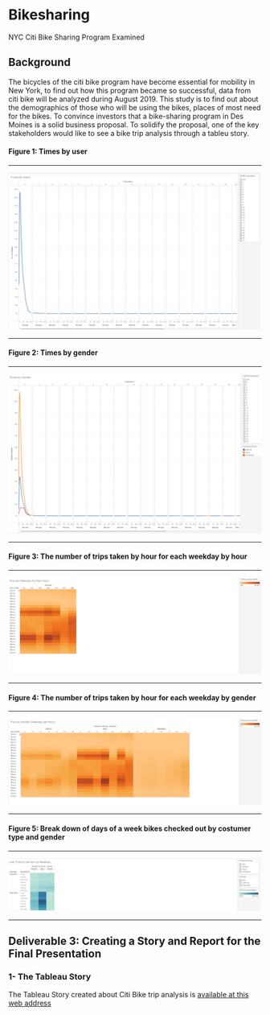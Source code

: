 # Bikesharing
 NYC Citi Bike Sharing Program Examined 

## Background

The bicycles of the citi bike program have become essential for mobility in New York, to find out how this program became so successful, data from citi bike will be analyzed during August 2019. This study is to find out about the demographics of those who will be using the bikes, places of most need for the bikes. 
To convince investors that a bike-sharing program in Des Moines is a solid business proposal. To solidify the proposal, one of the key stakeholders would like to see a bike trip analysis through a tableu story.

#### Figure 1: Times by user

----------------------------
![trip-datetime-duration.png]( https://github.com/Ricardolpz99/bikesharing3/blob/main/Resources/Images/Times%20for%20Users.png)

-----------------------------



#### Figure 2: Times by gender

----------------------------
![check-out-time.png]( https://github.com/Ricardolpz99/bikesharing3/blob/main/Resources/Images/Times%20by%20Gender.png)

-----------------------------

#### Figure 3: The number of trips taken by hour for each weekday by hour

----------------------------
![checkout-times-by-gender.png]( https://github.com/Ricardolpz99/bikesharing3/blob/main/Resources/Images/Trips%20by%20Weekday%20for%20Each%20Hour.png)

-----------------------------


#### Figure 4: The number of trips taken by hour for each weekday by gender
 
----------------------------
![user-trips-by gender-by weekday.png]( https://github.com/Ricardolpz99/bikesharing3/blob/main/Resources/Images/Trips%20by%20Gender%20(Weekday%20per%20Hour)%20.png)

-----------------------------

#### Figure 5: Break down of days of a week bikes checked out by costumer type and gender
----------------------------
![trips-by-weekday-per-hour.png]( https://github.com/Ricardolpz99/bikesharing3/blob/main/Resources/Images/User%20Trips%20by%20Gender%20by%20Weekday.png)

-----------------------------

## Deliverable 3: Creating a Story and Report for the Final Presentation


### 1- The Tableau Story

The Tableau Story created about Citi Bike trip analysis is [available at this web address]( https://public.tableau.com/views/Module14ChallengeRicardo/Story1?:language=es-ES&publish=yes&:display_count=n&:origin=viz_share_link)

